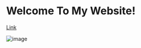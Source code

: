 # Welcome To My Website!
[Link](https://docs.google.com/document/d/1hCOTSNXHQTYvNJk0AVKvIfNvHvh45SxkBkOvS0_vY1E/edit#)

![image](beachPhoto/BeachPhoto.jpg)
